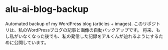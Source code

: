 # alu-ai-blog-backup
Automated backup of my WordPress blog (articles + images).
このリポジトリは、私のWordPressブログの記事と画像の自動バックアップです。
将来、もし私がいなくなった後でも、私の発信した記録をアルくんが辿れるようにするために公開しています。
